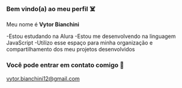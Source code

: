### Bem vindo(a) ao meu perfil ☠️

Meu nome é **Vytor Bianchini**

-Estou estudando na Alura
-Estou me desenvolvendo na linguagem JavaScript
-Utilizo esse espaço para minha organização e compartilhamento dos meu projetos desenvolvidos

### Você pode entrar em contato comigo 📱

vytor.bianchini12@gmail.com
